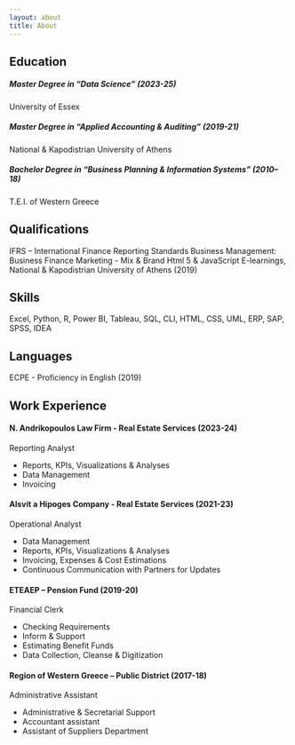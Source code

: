 ```yaml
---
layout: about
title: About
---
```


## Education

##### Master Degree in “Data Science” (2023-25)
University of Essex

##### Master Degree in “Applied Accounting & Auditing” (2019-21)
National & Kapodistrian University of Athens

##### Bachelor Degree in “Business Planning & Information Systems” (2010–18)
T.E.I. of Western Greece


## Qualifications

IFRS – International Finance Reporting Standards
Business Management: Business Finance
Marketing - Mix & Brand
Html 5 & JavaScript
E-learnings, National & Kapodistrian University of Athens (2019)


## Skills

Excel, Python, R, Power BI, Tableau, SQL, CLI, HTML, CSS, UML, ERP, SAP, SPSS, IDEA


## Languages

ECPE - Proficiency in English (2019)


## Work Experience

#### N. Andrikopoulos Law Firm - Real Estate Services (2023-24)
Reporting Analyst
<ul>
<li>Reports, KPIs, Visualizations & Analyses</li>
<li>Data Management</li>
<li>Invoicing</li>
</ul>

#### Alsvit a Hipoges Company - Real Estate Services (2021-23)
Operational Analyst
<ul>
<li>Data Management</li>
<li>Reports, KPIs, Visualizations & Analyses</li>
<li>Invoicing, Expenses & Cost Estimations</li>
<li>Continuous Communication with Partners for Updates</li>
</ul>

#### ETEAEP – Pension Fund (2019-20)
Financial Clerk
<ul>
<li>Checking Requirements</li>
<li>Inform & Support</li>
<li>Estimating Benefit Funds</li>
<li>Data Collection, Cleanse & Digitization</li>
</ul>

#### Region of Western Greece – Public District (2017-18)
Administrative Assistant
<ul>
<li>Administrative & Secretarial Support</li>
<li>Accountant assistant</li>
<li>Assistant of Suppliers Department</li>
</ul>
